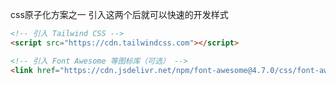 css原子化方案之一
引入这两个后就可以快速的开发样式
```html
<!-- 引入 Tailwind CSS --> 
<script src="https://cdn.tailwindcss.com"></script> 

<!-- 引入 Font Awesome 等图标库（可选） --> 
<link href="https://cdn.jsdelivr.net/npm/font-awesome@4.7.0/css/font-awesome.min.css" rel="stylesheet">
```
